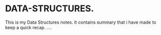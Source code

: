 # DATA-STRUCTURES.
This is my Data Structures notes.
It contains summary that i have made to keep a quick recap.
....
